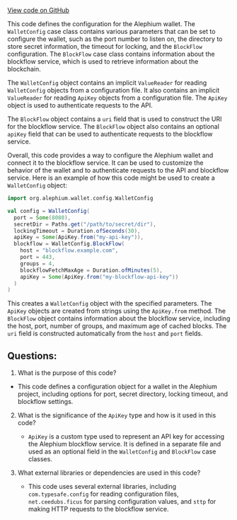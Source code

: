 [View code on GitHub](https://github.com/alephium/alephium/wallet/src/main/scala/org/alephium/wallet/config/WalletConfig.scala)

This code defines the configuration for the Alephium wallet. The `WalletConfig` case class contains various parameters that can be set to configure the wallet, such as the port number to listen on, the directory to store secret information, the timeout for locking, and the `BlockFlow` configuration. The `BlockFlow` case class contains information about the blockflow service, which is used to retrieve information about the blockchain.

The `WalletConfig` object contains an implicit `ValueReader` for reading `WalletConfig` objects from a configuration file. It also contains an implicit `ValueReader` for reading `ApiKey` objects from a configuration file. The `ApiKey` object is used to authenticate requests to the API.

The `BlockFlow` object contains a `uri` field that is used to construct the URI for the blockflow service. The `BlockFlow` object also contains an optional `apiKey` field that can be used to authenticate requests to the blockflow service.

Overall, this code provides a way to configure the Alephium wallet and connect it to the blockflow service. It can be used to customize the behavior of the wallet and to authenticate requests to the API and blockflow service. Here is an example of how this code might be used to create a `WalletConfig` object:

```scala
import org.alephium.wallet.config.WalletConfig

val config = WalletConfig(
  port = Some(8080),
  secretDir = Paths.get("/path/to/secret/dir"),
  lockingTimeout = Duration.ofSeconds(30),
  apiKey = Some(ApiKey.from("my-api-key")),
  blockflow = WalletConfig.BlockFlow(
    host = "blockflow.example.com",
    port = 443,
    groups = 4,
    blockflowFetchMaxAge = Duration.ofMinutes(5),
    apiKey = Some(ApiKey.from("my-blockflow-api-key"))
  )
)
``` 

This creates a `WalletConfig` object with the specified parameters. The `ApiKey` objects are created from strings using the `ApiKey.from` method. The `BlockFlow` object contains information about the blockflow service, including the host, port, number of groups, and maximum age of cached blocks. The `uri` field is constructed automatically from the `host` and `port` fields.
## Questions: 
 1. What is the purpose of this code?
   - This code defines a configuration object for a wallet in the Alephium project, including options for port, secret directory, locking timeout, and blockflow settings.

2. What is the significance of the `ApiKey` type and how is it used in this code?
   - `ApiKey` is a custom type used to represent an API key for accessing the Alephium blockflow service. It is defined in a separate file and used as an optional field in the `WalletConfig` and `BlockFlow` case classes.

3. What external libraries or dependencies are used in this code?
   - This code uses several external libraries, including `com.typesafe.config` for reading configuration files, `net.ceedubs.ficus` for parsing configuration values, and `sttp` for making HTTP requests to the blockflow service.